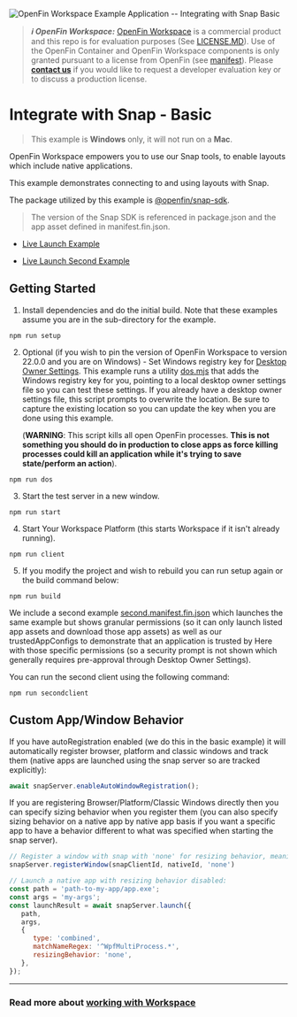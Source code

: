 ![OpenFin Workspace Example Application -- Integrating with Snap Basic](../../assets/OpenFin-Workspace-Starter.png)

> **_:information_source: OpenFin Workspace:_** [OpenFin Workspace](https://www.openfin.co/workspace/) is a commercial product and this repo is for evaluation purposes (See [LICENSE.MD](LICENSE.MD)). Use of the OpenFin Container and OpenFin Workspace components is only granted pursuant to a license from OpenFin (see [manifest](public/manifest.fin.json)). Please [**contact us**](https://www.openfin.co/workspace/poc/) if you would like to request a developer evaluation key or to discuss a production license.

# Integrate with Snap - Basic

> This example is **Windows** only, it will not run on a **Mac**.

OpenFin Workspace empowers you to use our Snap tools, to enable layouts which include native applications.

This example demonstrates connecting to and using layouts with Snap.

The package utilized by this example is [@openfin/snap-sdk](https://www.npmjs.com/package/@openfin/snap-sdk).

> The version of the Snap SDK is referenced in package.json and the app asset defined in manifest.fin.json.

- [Live Launch Example](https://start.openfin.co/?manifest=https%3A%2F%2Fbuilt-on-openfin.github.io%2Fworkspace-starter%2Fworkspace%2Fv22.0.0%2Fintegrate-with-snap-basic%2Fmanifest.fin.json)

- [Live Launch Second Example](https://start.openfin.co/?manifest=https%3A%2F%2Fbuilt-on-openfin.github.io%2Fworkspace-starter%2Fworkspace%2Fv22.0.0%2Fintegrate-with-snap-basic%2Fsecond.manifest.fin.json)

## Getting Started

1. Install dependencies and do the initial build. Note that these examples assume you are in the sub-directory for the example.

```shell
npm run setup
```

2. Optional (if you wish to pin the version of OpenFin Workspace to version 22.0.0 and you are on Windows) - Set Windows registry key for [Desktop Owner Settings](https://developers.openfin.co/docs/desktop-owner-settings).
   This example runs a utility [dos.mjs](./scripts/dos.mjs) that adds the Windows registry key for you, pointing to a local desktop owner
   settings file so you can test these settings. If you already have a desktop owner settings file, this script prompts to overwrite the location. Be sure to capture the existing location so you can update the key when you are done using this example.

   (**WARNING**: This script kills all open OpenFin processes. **This is not something you should do in production to close apps as force killing processes could kill an application while it's trying to save state/perform an action**).

```shell
npm run dos
```

3. Start the test server in a new window.

```shell
npm run start
```

4. Start Your Workspace Platform (this starts Workspace if it isn't already running).

```shell
npm run client
```

5. If you modify the project and wish to rebuild you can run setup again or the build command below:

```shell
npm run build
```

We include a second example [second.manifest.fin.json](./public/second.manifest.fin.json) which launches the same example but shows granular permissions (so it can only launch listed app assets and download those app assets) as well as our trustedAppConfigs to demonstrate that an application is trusted by Here with those specific permissions (so a security prompt is not shown which generally requires pre-approval through Desktop Owner Settings).

You can run the second client using the following command:

```shell
npm run secondclient
```

## Custom App/Window Behavior

If you have autoRegistration enabled (we do this in the basic example) it will automatically register browser, platform and classic windows and track them (native apps are launched using the snap server so are tracked explicitly):

```javascript
await snapServer.enableAutoWindowRegistration();
```

If you are registering Browser/Platform/Classic Windows directly then you can specify sizing behavior when you register them (you can also specify sizing behavior on a native app by native app basis if you want a specific app to have a behavior different to what was specified when starting the snap server).

```javascript
// Register a window with snap with 'none' for resizing behavior, meaning this window will not be resized by snap
snapServer.registerWindow(snapClientId, nativeId, 'none')

// Launch a native app with resizing behavior disabled:
const path = 'path-to-my-app/app.exe';
const args = 'my-args';
const launchResult = await snapServer.launch({
   path,
   args,
   {
      type: 'combined',
      matchNameRegex: '^WpfMultiProcess.*',
      resizingBehavior: 'none',
   },
});
```

---

### Read more about [working with Workspace](https://developers.openfin.co/of-docs/docs/overview-of-workspace)

